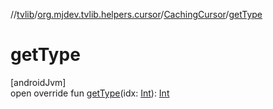 //[tvlib](../../../index.md)/[org.mjdev.tvlib.helpers.cursor](../index.md)/[CachingCursor](index.md)/[getType](get-type.md)

# getType

[androidJvm]\
open override fun [getType](get-type.md)(idx: [Int](https://kotlinlang.org/api/latest/jvm/stdlib/kotlin/-int/index.html)): [Int](https://kotlinlang.org/api/latest/jvm/stdlib/kotlin/-int/index.html)
